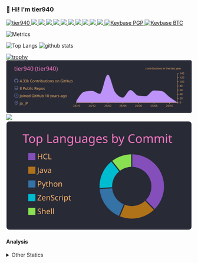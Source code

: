 ### 👋 Hi! I'm tier940

<p align="left"> 
  <a href="https://github.com/tier940/tier940/">
    <img src="https://komarev.com/ghpvc/?username=tier940" alt="tier940" />
  </a>
  <a href="http://twitter.com/tier940">
    <img height="20" src="https://img.shields.io/twitter/follow/tier940?label=Twitter&logo=twitter&style=flat" />
  </a>
  <a href="https://github.com/tier940">
    <img height="20" src="https://img.shields.io/github/followers/tier940?label=follow&logo=github&style=flat" />
  </a>
  <a href="https://www.reddit.com/user/tier940">
    <img height="20" src="https://img.shields.io/reddit/user-karma/combined/tier940?label=Reddit&logo=reddit&style=flat" />
  </a>
  <a href="https://stackoverflow.com/users/17317833/tier940">
    <img height="20" src="https://img.shields.io/stackexchange/stackoverflow/r/17317833?label=StackOverflow&logo=stack-overflow&style=flat" />
  </a>
  <a href="https://zenn.dev/tier940">
    <img height="20" src="https://zenn.badge.nikaera.com/s/tier940/likes" />
  </a>
  <a href="https://zenn.dev/tier940">
    <img height="20" src="https://zenn.badge.nikaera.com/s/tier940/followers" />
  </a>
  <a href="https://zenn.dev/tier940">
    <img height="20" src="https://zenn.badge.nikaera.com/s/tier940/articles" />
  </a>
  <a href="http://qiita.com/tier940">
    <img height="20" src="https://qiita-badge.apiapi.app/s/tier940/posts.svg" />
  </a>
  <a href="http://qiita.com/tier940">
    <img height="20" src="https://qiita-badge.apiapi.app/s/tier940/contributions.svg" />
  </a>
  <a href="https://github.com/tier940/tier940/">
    <img height="20" src="https://github.com/tier940/tier940/actions/workflows/main.yml/badge.svg" />
  </a>
  <a href="https://keybase.io/tier940">
    <img alt="Keybase PGP" src="https://img.shields.io/keybase/pgp/tier940">
  </a>
  <a href="https://keybase.io/tier940">
    <img alt="Keybase BTC" src="https://img.shields.io/keybase/btc/tier940">
  </a>
</p>

<!-- ![Metrics](https://metrics.lecoq.io/tier940) -->
![Metrics](https://github.com/tier940/tier940/blob/main/github-metrics.svg)

<p align="left"> 
  <img alt="Top Langs" height="150px" src="https://github-readme-stats.vercel.app/api/top-langs/?username=tier940&layout=compact&count_private=true&show_icons=true&show_icons=true&theme=onedark" />
  <img alt="github stats" height="150px" src="https://github-readme-stats.vercel.app/api?username=tier940&count_private=true&show_icons=true&show_icons=true&theme=onedark" />
</p>

[![trophy](https://github-profile-trophy.vercel.app/?username=tier940&theme=gruvbox)](https://github.com/ryo-ma/github-profile-trophy)
[![](https://raw.githubusercontent.com/tier940/tier940/master/profile-summary-card-output/dracula/0-profile-details.svg)](https://github.com/vn7n24fzkq/github-profile-summary-cards)
[![](https://raw.githubusercontent.com/tier940/tier940/master/profile-summary-card-output/dracula/1-repos-per-language.svg)](https://github.com/vn7n24fzkq/github-profile-summary-cards)
[![](https://raw.githubusercontent.com/tier940/tier940/master/profile-summary-card-output/dracula/2-most-commit-language.svg)](https://github.com/vn7n24fzkq/github-profile-summary-cards)

#### Analysis
<!-- <img height="150" src="https://github.com/tier940/tier940/blob/master/images/stat.svg" alt="Alternative Text"/> -->

<details>
  <summary>Other Statics</summary>
  <!--START_SECTION:waka-->
![Code Time](http://img.shields.io/badge/Code%20Time-0%20secs-blue)

**🐱 My GitHub Data** 

> 🏆 425 Contributions in the Year 2022
 > 
> 📦 5.4 kB Used in GitHub's Storage 
 > 
> 💼 Opted to Hire
 > 
> 📜 9 Public Repositories 
 > 
> 🔑 0 Private Repositories  
 > 
**I'm an Early 🐤** 

```text
🌞 Morning    69 commits     ████░░░░░░░░░░░░░░░░░░░░░   16.47% 
🌆 Daytime    176 commits    ██████████░░░░░░░░░░░░░░░   42.0% 
🌃 Evening    131 commits    ███████░░░░░░░░░░░░░░░░░░   31.26% 
🌙 Night      43 commits     ██░░░░░░░░░░░░░░░░░░░░░░░   10.26%

```
📅 **I'm Most Productive on Saturday** 

```text
Monday       39 commits     ██░░░░░░░░░░░░░░░░░░░░░░░   9.31% 
Tuesday      67 commits     ████░░░░░░░░░░░░░░░░░░░░░   15.99% 
Wednesday    32 commits     ██░░░░░░░░░░░░░░░░░░░░░░░   7.64% 
Thursday     49 commits     ███░░░░░░░░░░░░░░░░░░░░░░   11.69% 
Friday       67 commits     ████░░░░░░░░░░░░░░░░░░░░░   15.99% 
Saturday     109 commits    ██████░░░░░░░░░░░░░░░░░░░   26.01% 
Sunday       56 commits     ███░░░░░░░░░░░░░░░░░░░░░░   13.37%

```


📊 **This Week I Spent My Time On** 

```text
⌚︎ Time Zone: Asia/Tokyo

💬 Programming Languages: 
Other                    7 hrs 29 mins       ███████████░░░░░░░░░░░░░░   45.35% 
JavaScript               3 hrs 48 mins       █████░░░░░░░░░░░░░░░░░░░░   23.03% 
YAML                     1 hr 32 mins        ██░░░░░░░░░░░░░░░░░░░░░░░   9.37% 
JSON                     53 mins             █░░░░░░░░░░░░░░░░░░░░░░░░   5.43% 
SCSS                     50 mins             █░░░░░░░░░░░░░░░░░░░░░░░░   5.11%

🔥 Editors: 
VS Code                  13 hrs 55 mins      █████████████████████░░░░   84.37% 
Browser                  2 hrs 34 mins       ████░░░░░░░░░░░░░░░░░░░░░   15.63%

💻 Operating System: 
Windows                  15 hrs 20 mins      ███████████████████████░░   92.91% 
Linux                    1 hr 10 mins        █░░░░░░░░░░░░░░░░░░░░░░░░   7.09%

```

**I Mostly Code in PHP** 

```text
PHP                      4 repos             ████████████░░░░░░░░░░░░░   50.0% 
JavaScript               1 repo              ███░░░░░░░░░░░░░░░░░░░░░░   12.5% 
HCL                      1 repo              ███░░░░░░░░░░░░░░░░░░░░░░   12.5% 
Shell                    1 repo              ███░░░░░░░░░░░░░░░░░░░░░░   12.5% 
Dockerfile               1 repo              ███░░░░░░░░░░░░░░░░░░░░░░   12.5%

```


**Timeline**

![Chart not found](https://raw.githubusercontent.com/tier940/tier940/main/charts/bar_graph.png) 


 Last Updated on 21/05/2022 19:35:47 UTC
<!--END_SECTION:waka-->
</details>
